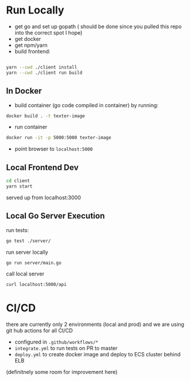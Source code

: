 

# Run Locally
- get go and set up gopath ( should be done since you pulled this repo into the correct spot I hope)
- get docker
- get npm/yarn
- build frontend:
```bash

yarn --cwd ./client install
yarn --cwd ./client run build  
```

## In Docker

- build container (go code compiled in container) by running: 
```bash
docker build . -t texter-image
```
- run container
```bash
docker run -it -p 5000:5000 texter-image
```
- point browser to `localhost:5000`

## Local Frontend Dev
```bash
cd client 
yarn start
```
served up from localhost:3000

## Local Go Server Execution
run tests:
```bash
go test ./server/
```

run server locally
```bash
go run server/main.go
```

call local server
```bash
curl localhost:5000/api
```

# CI/CD
there are currently only 2 environments (local and prod) and we are using git hub actions for all CI/CD
- configured in `.github/workflows/*`
- `integrate.yml` to run tests on PR to master
- `deploy.yml` to create docker image and deploy to ECS cluster behind ELB

(definitnely some room for improvement here)


